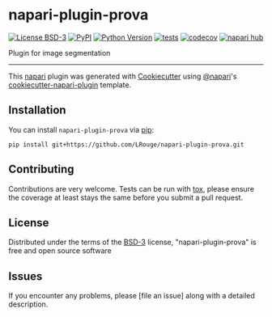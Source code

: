 # napari-plugin-prova

[![License BSD-3](https://img.shields.io/pypi/l/napari-plugin-prova.svg?color=green)](https://github.com/githubuser/napari-plugin-prova/raw/main/LICENSE)
[![PyPI](https://img.shields.io/pypi/v/napari-plugin-prova.svg?color=green)](https://pypi.org/project/napari-plugin-prova)
[![Python Version](https://img.shields.io/pypi/pyversions/napari-plugin-prova.svg?color=green)](https://python.org)
[![tests](https://github.com/githubuser/napari-plugin-prova/workflows/tests/badge.svg)](https://github.com/githubuser/napari-plugin-prova/actions)
[![codecov](https://codecov.io/gh/githubuser/napari-plugin-prova/branch/main/graph/badge.svg)](https://codecov.io/gh/githubuser/napari-plugin-prova)
[![napari hub](https://img.shields.io/endpoint?url=https://api.napari-hub.org/shields/napari-plugin-prova)](https://napari-hub.org/plugins/napari-plugin-prova)

Plugin for image segmentation 

----------------------------------

This [napari] plugin was generated with [Cookiecutter] using [@napari]'s [cookiecutter-napari-plugin] template.

<!--
Don't miss the full getting started guide to set up your new package:
https://github.com/napari/cookiecutter-napari-plugin#getting-started

and review the napari docs for plugin developers:
https://napari.org/stable/plugins/index.html
-->

## Installation

You can install `napari-plugin-prova` via [pip]:

    pip install git+https://github.com/LRouge/napari-plugin-prova.git




## Contributing

Contributions are very welcome. Tests can be run with [tox], please ensure
the coverage at least stays the same before you submit a pull request.

## License

Distributed under the terms of the [BSD-3] license,
"napari-plugin-prova" is free and open source software

## Issues

If you encounter any problems, please [file an issue] along with a detailed description.

[napari]: https://github.com/napari/napari
[Cookiecutter]: https://github.com/audreyr/cookiecutter
[@napari]: https://github.com/napari
[MIT]: http://opensource.org/licenses/MIT
[BSD-3]: http://opensource.org/licenses/BSD-3-Clause
[GNU GPL v3.0]: http://www.gnu.org/licenses/gpl-3.0.txt
[GNU LGPL v3.0]: http://www.gnu.org/licenses/lgpl-3.0.txt
[Apache Software License 2.0]: http://www.apache.org/licenses/LICENSE-2.0
[Mozilla Public License 2.0]: https://www.mozilla.org/media/MPL/2.0/index.txt
[cookiecutter-napari-plugin]: https://github.com/napari/cookiecutter-napari-plugin

[napari]: https://github.com/napari/napari
[tox]: https://tox.readthedocs.io/en/latest/
[pip]: https://pypi.org/project/pip/
[PyPI]: https://pypi.org/
